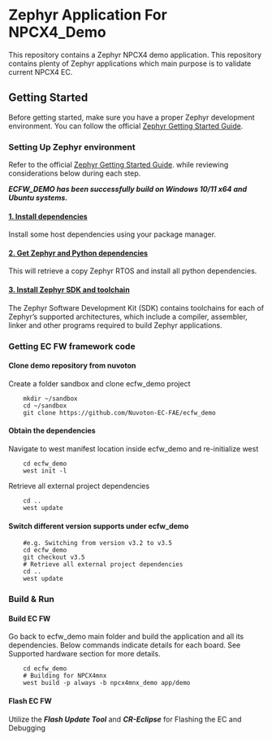 # Zephyr Application For NPCX4_Demo

This repository contains a Zephyr NPCX4 demo application. This repository contains plenty of Zephyr applications which main purpose is to validate current NPCX4 EC.

## Getting Started

Before getting started, make sure you have a proper Zephyr development
environment. You can follow the official
[Zephyr Getting Started Guide](https://docs.zephyrproject.org/latest/getting_started/index.html).

### Setting Up Zephyr environment

Refer to the official [Zephyr Getting Started Guide](https://docs.zephyrproject.org/latest/getting_started/index.html). while reviewing considerations below during each step.

***ECFW_DEMO has been successfully build on Windows 10/11 x64 and Ubuntu systems.***

#### [1. Install dependencies](https://docs.zephyrproject.org/latest/develop/getting_started/index.html#install-dependencies)

Install some host dependencies using your package manager.

#### [2. Get Zephyr and Python dependencies](https://docs.zephyrproject.org/latest/develop/getting_started/index.html#get-zephyr-and-install-python-dependencies)

This will retrieve a copy Zephyr RTOS and install all python dependencies.

#### [3. Install Zephyr SDK and toolchain](https://docs.zephyrproject.org/latest/develop/getting_started/index.html#install-the-zephyr-sdk)

The Zephyr Software Development Kit (SDK) contains toolchains for each of Zephyr’s supported architectures, which include a compiler, assembler, linker and other programs required to build Zephyr applications.

### Getting EC FW framework code

#### Clone demo repository from nuvoton

Create a folder sandbox and clone ecfw_demo project

```shell
    mkdir ~/sandbox
    cd ~/sandbox
    git clone https://github.com/Nuvoton-EC-FAE/ecfw_demo
```

#### Obtain the dependencies

Navigate to west manifest location inside ecfw_demo and re-initialize west

```shell
    cd ecfw_demo
    west init -l
```

Retrieve all external project dependencies

```shell
    cd ..
    west update
```

#### Switch different version supports under ecfw_demo

```shell
    #e.g. Switching from version v3.2 to v3.5
    cd ecfw_demo
    git checkout v3.5
    # Retrieve all external project dependencies
    cd ..
    west update
```

### Build & Run

#### Build EC FW

Go back to ecfw_demo main folder and build the application and all its dependencies. Below commands indicate details for each board. See Supported hardware section for more details.

```shell
    cd ecfw_demo
    # Building for NPCX4mnx 
    west build -p always -b npcx4mnx_demo app/demo
```

#### Flash EC FW

Utilize the ***Flash Update Tool*** and ***CR-Eclipse*** for Flashing the EC and Debugging
